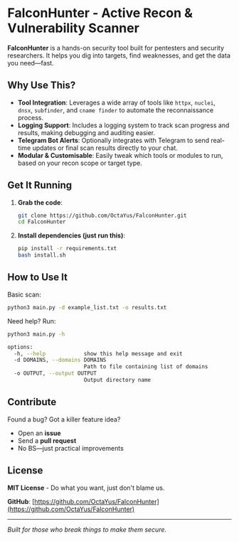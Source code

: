 # FalconHunter - Active Recon & Vulnerability Scanner  

**FalconHunter** is a hands-on security tool built for pentesters and security researchers. It helps you dig into targets, find weaknesses, and get the data you need—fast.  

## Why Use This?

* **Tool Integration**: Leverages a wide array of tools like `httpx`, `nuclei`, `dnsx`, `subfinder`, and `cname finder` to automate the reconnaissance process.
* **Logging Support**: Includes a logging system to track scan progress and results, making debugging and auditing easier.
* **Telegram Bot Alerts**: Optionally integrates with Telegram to send real-time updates or final scan results directly to your chat.
* **Modular & Customisable**: Easily tweak which tools or modules to run, based on your recon scope or target type. 

## Get It Running  

1. **Grab the code**:  
   ```bash
   git clone https://github.com/OctaYus/FalconHunter.git
   cd FalconHunter
   ```  

2. **Install dependencies (just run this)**:  
   ```bash
   pip install -r requirements.txt
   bash install.sh
   ```  

## How to Use It  

Basic scan:  
```bash
python3 main.py -d example_list.txt -o results.txt
```  
Need help? Run:  

```bash
python3 main.py -h

options:
  -h, --help            show this help message and exit
  -d DOMAINS, --domains DOMAINS
                        Path to file containing list of domains
  -o OUTPUT, --output OUTPUT
                        Output directory name
```  

## Contribute  

Found a bug? Got a killer feature idea?  
- Open an **issue**  
- Send a **pull request**  
- No BS—just practical improvements  

## License  

**MIT License** - Do what you want, just don't blame us.  

**GitHub**: [https://github.com/OctaYus/FalconHunter](https://github.com/OctaYus/FalconHunter)  

---  
*Built for those who break things to make them secure.*
